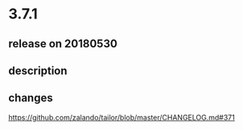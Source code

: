 # 3.7.1

## release on 20180530

## description

## changes

<a href="https://github.com/zalando/tailor/blob/master/CHANGELOG.md#371">https://github.com/zalando/tailor/blob/master/CHANGELOG.md#371</a>

